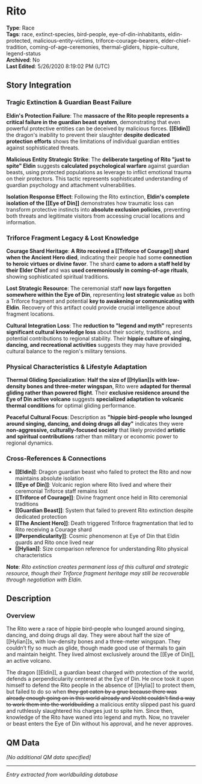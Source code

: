 # Rito

**Type**: Race  
**Tags**: race, extinct-species, bird-people, eye-of-din-inhabitants, eldin-protected, malicious-entity-victims, triforce-courage-bearers, elder-chief-tradition, coming-of-age-ceremonies, thermal-gliders, hippie-culture, legend-status  
**Archived**: No  
**Last Edited**: 5/26/2020 8:19:02 PM (UTC)

## Story Integration

### Tragic Extinction & Guardian Beast Failure
**Eldin's Protection Failure**: The **massacre of the Rito people represents a critical failure in the guardian beast system**, demonstrating that even powerful protective entities can be deceived by malicious forces. **[[Eldin]]** the dragon's inability to prevent their slaughter **despite dedicated protection efforts** shows the limitations of individual guardian entities against sophisticated threats.

**Malicious Entity Strategic Strike**: The **deliberate targeting of Rito "just to spite" Eldin** suggests **calculated psychological warfare** against guardian beasts, using protected populations as leverage to inflict emotional trauma on their protectors. This tactic represents sophisticated understanding of guardian psychology and attachment vulnerabilities.

**Isolation Response Effect**: Following the Rito extinction, **Eldin's complete isolation of the [[Eye of Din]]** demonstrates how traumatic loss can transform protective instincts into **absolute exclusion policies**, preventing both threats and legitimate visitors from accessing crucial locations and information.

### Triforce Fragment Legacy & Lost Knowledge
**Courage Shard Heritage**: **A Rito received a [[Triforce of Courage]] shard when the Ancient Hero died**, indicating their people had some **connection to heroic virtues or divine favor**. The shard **came to adorn a staff held by their Elder Chief** and was **used ceremoniously in coming-of-age rituals**, showing sophisticated spiritual traditions.

**Lost Strategic Resource**: The ceremonial staff **now lays forgotten somewhere within the Eye of Din**, representing **lost strategic value** as both a Triforce fragment and potential **key to awakening or communicating with Eldin**. Recovery of this artifact could provide crucial intelligence about fragment locations.

**Cultural Integration Loss**: The **reduction to "legend and myth"** represents **significant cultural knowledge loss** about their society, traditions, and potential contributions to regional stability. Their **hippie culture of singing, dancing, and recreational activities** suggests they may have provided cultural balance to the region's military tensions.

### Physical Characteristics & Lifestyle Adaptation
**Thermal Gliding Specialization**: **Half the size of [[Hylian]]s with low-density bones and three-meter wingspan**, Rito were **adapted for thermal gliding rather than powered flight**. Their **exclusive residence around the Eye of Din active volcano** suggests **specialized adaptation to volcanic thermal conditions** for optimal gliding performance.

**Peaceful Cultural Focus**: Description as **"hippie bird-people who lounged around singing, dancing, and doing drugs all day"** indicates they were **non-aggressive, culturally-focused society** that likely provided **artistic and spiritual contributions** rather than military or economic power to regional dynamics.

### Cross-References & Connections
- **[[Eldin]]**: Dragon guardian beast who failed to protect the Rito and now maintains absolute isolation
- **[[Eye of Din]]**: Volcanic region where Rito lived and where their ceremonial Triforce staff remains lost
- **[[Triforce of Courage]]**: Divine fragment once held in Rito ceremonial traditions
- **[[Guardian Beast]]**: System that failed to prevent Rito extinction despite dedicated protection
- **[[The Ancient Hero]]**: Death triggered Triforce fragmentation that led to Rito receiving a Courage shard
- **[[Perpendicularity]]**: Cosmic phenomenon at Eye of Din that Eldin guards and Rito once lived near
- **[[Hylian]]**: Size comparison reference for understanding Rito physical characteristics

**Note**: *Rito extinction creates permanent loss of this cultural and strategic resource, though their Triforce fragment heritage may still be recoverable through negotiation with Eldin.*

## Description
### Overview
The Rito were a race of hippie bird-people who lounged around singing, dancing, and doing drugs all day. They were about half the size of [[Hylian]]s, with low-density bones and a three-meter wingspan. They couldn’t fly so much as glide, though made good use of thermals to gain and maintain height. They lived almost exclusively around the [[Eye of Din]], an active volcano. 

The dragon [[Eldin]], a guardian beast charged with protection of the world, defends a perpendicularity centered at the Eye of Din. He once took it upon himself to defend the Rito people in the absence of [[Hylia]] to protect them, but failed to do so when <s>they got eaten by a grue because there was already enough going on in this world already and Vecht couldn't find a way to work them into the worldbuilding</s> a malicious entity slipped past his guard and ruthlessly slaughtered his charges just to spite him. Since then, knowledge of the Rito have waned into legend and myth. Now, no traveler or beast enters the Eye of Din without his approval, and he never approves.

## QM Data
*[No additional QM data specified]*

---
*Entry extracted from worldbuilding database*
